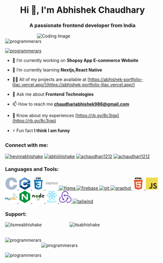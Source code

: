 <h1 align="center">Hi 👋, I'm Abhishek Chaudhary</h1>
<h3 align="center">A passionate frontend developer from India</h3>

<img  align="right" src="https://user-images.githubusercontent.com/55389276/140866485-8fb1c876-9a8f-4d6a-98dc-08c4981eaf70.gif" alt="Coding Image" width="400"/>

<p align="left"> <img src="https://komarev.com/ghpvc/?username=programmerars&label=Profile%20views&color=0e75b6&style=flat" alt="programmerars" /> </p>

<p align="left"> <a href="https://github.com/ryo-ma/github-profile-trophy"><img src="https://github-profile-trophy.vercel.app/?username=programmerars" alt="programmerars" /></a> </p>

- 🔭 I’m currently working on **Shopsy App E-commerce Website**

- 🌱 I’m currently learning **Nextjs,React Native**

- 👨‍💻 All of my projects are available at [https://abhishek-portfolio-lilac.vercel.app/](https://abhishek-portfolio-lilac.vercel.app/)

- 💬 Ask me about **Frontend Technologies**

- 📫 How to reach me **chaudhariabhishek986@gmail.com**

- 📄 Know about my experiences [https://rb.gy/8c3jgp](https://rb.gy/8c3jgp)

- ⚡ Fun fact **I think I am funny**

<h3 align="left">Connect with me:</h3>
<p align="left">
<a href="https://linkedin.com/in/heyimabhishake" target="blank"><img align="center" src="https://raw.githubusercontent.com/rahuldkjain/github-profile-readme-generator/master/src/images/icons/Social/linked-in-alt.svg" alt="heyimabhishake" height="30" width="40" /></a>
<a href="https://instagram.com/abhiiiiiishake" target="blank"><img align="center" src="https://raw.githubusercontent.com/rahuldkjain/github-profile-readme-generator/master/src/images/icons/Social/instagram.svg" alt="abhiiiiiishake" height="30" width="40" /></a>
<a href="https://www.codechef.com/users/achaudhari1212" target="blank"><img align="center" src="https://cdn.jsdelivr.net/npm/simple-icons@3.1.0/icons/codechef.svg" alt="achaudhari1212" height="30" width="40" /></a>
<a href="https://www.leetcode.com/achaudhari1212" target="blank"><img align="center" src="https://raw.githubusercontent.com/rahuldkjain/github-profile-readme-generator/master/src/images/icons/Social/leet-code.svg" alt="achaudhari1212" height="30" width="40" /></a>
</p>

<h3 align="left">Languages and Tools:</h3>
<p align="left"> <a href="https://www.cprogramming.com/" target="_blank" rel="noreferrer"> <img src="https://raw.githubusercontent.com/devicons/devicon/master/icons/c/c-original.svg" alt="c" width="40" height="40"/> </a> <a href="https://www.w3schools.com/cpp/" target="_blank" rel="noreferrer"> <img src="https://raw.githubusercontent.com/devicons/devicon/master/icons/cplusplus/cplusplus-original.svg" alt="cplusplus" width="40" height="40"/> </a> <a href="https://www.w3schools.com/css/" target="_blank" rel="noreferrer"> <img src="https://raw.githubusercontent.com/devicons/devicon/master/icons/css3/css3-original-wordmark.svg" alt="css3" width="40" height="40"/> </a> <a href="https://expressjs.com" target="_blank" rel="noreferrer"> <img src="https://raw.githubusercontent.com/devicons/devicon/master/icons/express/express-original-wordmark.svg" alt="express" width="40" height="40"/> </a> <a href="https://www.figma.com/" target="_blank" rel="noreferrer"> <img src="https://www.vectorlogo.zone/logos/figma/figma-icon.svg" alt="figma" width="40" height="40"/> </a> <a href="https://firebase.google.com/" target="_blank" rel="noreferrer"> <img src="https://www.vectorlogo.zone/logos/firebase/firebase-icon.svg" alt="firebase" width="40" height="40"/> </a> <a href="https://git-scm.com/" target="_blank" rel="noreferrer"> <img src="https://www.vectorlogo.zone/logos/git-scm/git-scm-icon.svg" alt="git" width="40" height="40"/> </a> <a href="https://graphql.org" target="_blank" rel="noreferrer"> <img src="https://www.vectorlogo.zone/logos/graphql/graphql-icon.svg" alt="graphql" width="40" height="40"/> </a> <a href="https://www.w3.org/html/" target="_blank" rel="noreferrer"> <img src="https://raw.githubusercontent.com/devicons/devicon/master/icons/html5/html5-original-wordmark.svg" alt="html5" width="40" height="40"/> </a> <a href="https://developer.mozilla.org/en-US/docs/Web/JavaScript" target="_blank" rel="noreferrer"> <img src="https://raw.githubusercontent.com/devicons/devicon/master/icons/javascript/javascript-original.svg" alt="javascript" width="40" height="40"/> </a> <a href="https://www.mysql.com/" target="_blank" rel="noreferrer"> <img src="https://raw.githubusercontent.com/devicons/devicon/master/icons/mysql/mysql-original-wordmark.svg" alt="mysql" width="40" height="40"/> </a> <a href="https://www.nginx.com" target="_blank" rel="noreferrer"> <img src="https://raw.githubusercontent.com/devicons/devicon/master/icons/nginx/nginx-original.svg" alt="nginx" width="40" height="40"/> </a> <a href="https://nodejs.org" target="_blank" rel="noreferrer"> <img src="https://raw.githubusercontent.com/devicons/devicon/master/icons/nodejs/nodejs-original-wordmark.svg" alt="nodejs" width="40" height="40"/> </a> <a href="https://reactjs.org/" target="_blank" rel="noreferrer"> <img src="https://raw.githubusercontent.com/devicons/devicon/master/icons/react/react-original-wordmark.svg" alt="react" width="40" height="40"/> </a> <a href="https://redux.js.org" target="_blank" rel="noreferrer"> <img src="https://raw.githubusercontent.com/devicons/devicon/master/icons/redux/redux-original.svg" alt="redux" width="40" height="40"/> </a> <a href="https://tailwindcss.com/" target="_blank" rel="noreferrer"> <img src="https://www.vectorlogo.zone/logos/tailwindcss/tailwindcss-icon.svg" alt="tailwind" width="40" height="40"/> </a> </p>

<h3 align="left">Support:</h3>
<p><a href="https://www.buymeacoffee.com/itsmeabhishake"> <img align="left" src="https://cdn.buymeacoffee.com/buttons/v2/default-yellow.png" height="50" width="210" alt="itsmeabhishake" /></a><a href="https://ko-fi.com/itsabhishake"> <img align="left" src="https://cdn.ko-fi.com/cdn/kofi3.png?v=3" height="50" width="210" alt="itsabhishake" /></a></p><br><br>

<p><img align="left" src="https://github-readme-stats.vercel.app/api/top-langs?username=programmerars&show_icons=true&locale=en&layout=compact" alt="programmerars" /></p>

<p>&nbsp;<img align="center" src="https://github-readme-stats.vercel.app/api?username=programmerars&show_icons=true&locale=en" alt="programmerars" /></p>

<p><img align="center" src="https://github-readme-streak-stats.herokuapp.com/?user=programmerars&" alt="programmerars" /></p>
